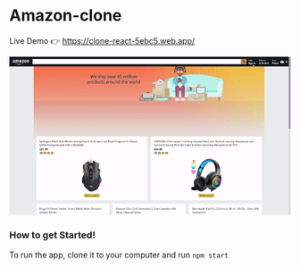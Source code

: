 # Amazon-clone

Live Demo 👉 https://clone-react-5ebc5.web.app/

![Here is the Image](amazonGIF.gif)

### How to get Started!
To run the app, clone it to your computer and run `npm start`
